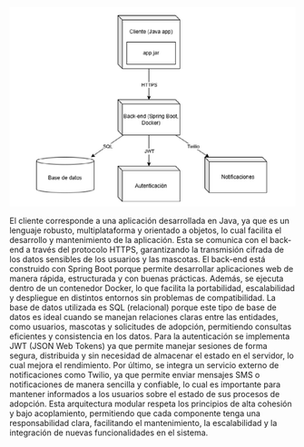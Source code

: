 ![Diagrama de Despliegue](../diagramas/diagrama-despliegue.png)

El cliente corresponde a una aplicación desarrollada en Java, ya que es un lenguaje robusto, multiplataforma y orientado a objetos, lo cual facilita el desarrollo y mantenimiento de la aplicación. Esta se comunica con el back-end a través del protocolo HTTPS, garantizando la transmisión cifrada de los datos sensibles de los usuarios y las mascotas. El back-end está construido con Spring Boot porque permite desarrollar aplicaciones web de manera rápida, estructurada y con buenas prácticas. Además, se ejecuta dentro de un contenedor Docker, lo que facilita la portabilidad, escalabilidad y despliegue en distintos entornos sin problemas de compatibilidad. La base de datos utilizada es SQL (relacional) porque este tipo de base de datos es ideal cuando se manejan relaciones claras entre las entidades, como usuarios, mascotas y solicitudes de adopción, permitiendo consultas eficientes y consistencia en los datos. Para la autenticación se implementa JWT (JSON Web Tokens) ya que permite manejar sesiones de forma segura, distribuida y sin necesidad de almacenar el estado en el servidor, lo cual mejora el rendimiento. Por último, se integra un servicio externo de notificaciones como Twilio, ya que permite enviar mensajes SMS o notificaciones de manera sencilla y confiable, lo cual es importante para mantener informados a los usuarios sobre el estado de sus procesos de adopción. Esta arquitectura modular respeta los principios de alta cohesión y bajo acoplamiento, permitiendo que cada componente tenga una responsabilidad clara, facilitando el mantenimiento, la escalabilidad y la integración de nuevas funcionalidades en el sistema.